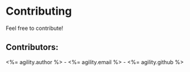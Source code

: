 # Contributing

Feel free to contribute!

## Contributors:
<%= agility.author %> - <%= agility.email %> - <%= agility.github %>
